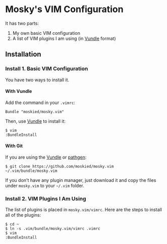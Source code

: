 Mosky's VIM Configuration
=========================

It has two parts:

1. My own basic VIM configuration
2. A list of VIM plugins I am using (in [Vundle][] format)

Installation
------------

### Install 1. Basic VIM Configuration

You have two ways to install it.

#### With Vundle

Add the command in your `.vimrc`:

    Bundle "moskied/mosky.vim"

Then, use [Vundle][] to install it:

    $ vim
    :BundleInstall

#### With Git

If you are using the [Vundle][] or [pathgen][]:

    $ git clone https://github.com/moskied/mosky.vim ~/.vim/bundle/mosky.vim

If you don't have any plugin manager, just download it and copy the files under `mosky.vim` to your `~/.vim` folder.

### Install 2. VIM Plugins I Am Using

The list of plugins is placed in `mosky.vim/vimrc`. Here are the steps to install all of the plugins:

    $ cd ~
    $ ln -s .vim/bundle/mosky.vim/vimrc .vimrc
    $ vim
    :BundleInstall

[Vundle]: https://github.com/gmarik/vundle/
[pathgen]: https://github.com/tpope/vim-pathogen
